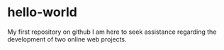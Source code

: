 # hello-world
My first repository on github
I am here to seek assistance regarding the development of two online web projects. 
